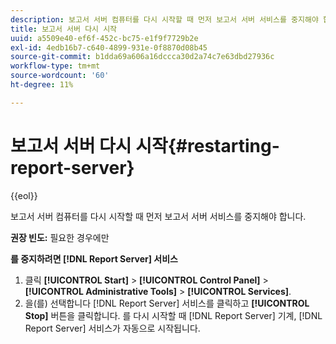 ```yaml
---
description: 보고서 서버 컴퓨터를 다시 시작할 때 먼저 보고서 서버 서비스를 중지해야 합니다.
title: 보고서 서버 다시 시작
uuid: a5509e40-ef6f-452c-bc75-e1f9f7729b2e
exl-id: 4edb16b7-c640-4899-931e-0f8870d08b45
source-git-commit: b1dda69a606a16dccca30d2a74c7e63dbd27936c
workflow-type: tm+mt
source-wordcount: '60'
ht-degree: 11%

---
```


# 보고서 서버 다시 시작{#restarting-report-server}

{{eol}}

보고서 서버 컴퓨터를 다시 시작할 때 먼저 보고서 서버 서비스를 중지해야 합니다.

**권장 빈도:** 필요한 경우에만

**를 중지하려면 [!DNL Report Server] 서비스**

1. 클릭 **[!UICONTROL Start]** > **[!UICONTROL Control Panel]** > **[!UICONTROL Administrative Tools]** > **[!UICONTROL Services]**.
1. 을(를) 선택합니다 [!DNL Report Server] 서비스를 클릭하고 **[!UICONTROL Stop]** 버튼을 클릭합니다.
를 다시 시작할 때 [!DNL Report Server] 기계, [!DNL Report Server] 서비스가 자동으로 시작됩니다.
